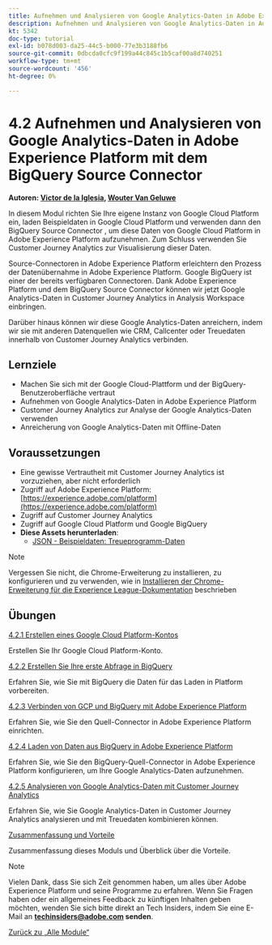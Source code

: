 ```yaml
---
title: Aufnehmen und Analysieren von Google Analytics-Daten in Adobe Experience Platform mit dem BigQuery Source Connector
description: Aufnehmen und Analysieren von Google Analytics-Daten in Adobe Experience Platform mit dem BigQuery Source Connector
kt: 5342
doc-type: tutorial
exl-id: b078d003-da25-44c5-b000-77e3b3188fb6
source-git-commit: 0dbcda0cfc9f199a44c845c1b5caf00a8d740251
workflow-type: tm+mt
source-wordcount: '456'
ht-degree: 0%

---
```


# 4.2 Aufnehmen und Analysieren von Google Analytics-Daten in Adobe Experience Platform mit dem BigQuery Source Connector

**Autoren: [Victor de la Iglesia](https://www.linkedin.com/in/victordelaiglesia/), [Wouter Van Geluwe](https://www.linkedin.com/in/woutervangeluwe/)**

In diesem Modul richten Sie Ihre eigene Instanz von Google Cloud Platform ein, laden Beispieldaten in Google Cloud Platform und verwenden dann den BigQuery Source Connector , um diese Daten von Google Cloud Platform in Adobe Experience Platform aufzunehmen. Zum Schluss verwenden Sie Customer Journey Analytics zur Visualisierung dieser Daten.

Source-Connectoren in Adobe Experience Platform erleichtern den Prozess der Datenübernahme in Adobe Experience Platform. Google BigQuery ist einer der bereits verfügbaren Connectoren. Dank Adobe Experience Platform und dem BigQuery Source Connector können wir jetzt Google Analytics-Daten in Customer Journey Analytics in Analysis Workspace einbringen.

Darüber hinaus können wir diese Google Analytics-Daten anreichern, indem wir sie mit anderen Datenquellen wie CRM, Callcenter oder Treuedaten innerhalb von Customer Journey Analytics verbinden.

## Lernziele

- Machen Sie sich mit der Google Cloud-Plattform und der BigQuery-Benutzeroberfläche vertraut
- Aufnehmen von Google Analytics-Daten in Adobe Experience Platform
- Customer Journey Analytics zur Analyse der Google Analytics-Daten verwenden
- Anreicherung von Google Analytics-Daten mit Offline-Daten

## Voraussetzungen

- Eine gewisse Vertrautheit mit Customer Journey Analytics ist vorzuziehen, aber nicht erforderlich
- Zugriff auf Adobe Experience Platform: [https://experience.adobe.com/platform](https://experience.adobe.com/platform)
- Zugriff auf Customer Journey Analytics
- Zugriff auf Google Cloud Platform und Google BigQuery
- **Diese Assets herunterladen**:
   - [JSON - Beispieldaten: Treueprogramm-Daten](./../../../assets/json/bqLoyalty.json)

>[!NOTE]
>
>Vergessen Sie nicht, die Chrome-Erweiterung zu installieren, zu konfigurieren und zu verwenden, wie in [Installieren der Chrome-Erweiterung für die Experience League-Dokumentation](../../gettingstarted/gettingstarted/ex1.md) beschrieben

## Übungen

[4.2.1 Erstellen eines Google Cloud Platform-Kontos](./ex1.md)

Erstellen Sie Ihr Google Cloud Platform-Konto.

[4.2.2 Erstellen Sie Ihre erste Abfrage in BigQuery](./ex2.md)

Erfahren Sie, wie Sie mit BigQuery die Daten für das Laden in Platform vorbereiten.

[4.2.3 Verbinden von GCP und BigQuery mit Adobe Experience Platform](./ex3.md)

Erfahren Sie, wie Sie den Quell-Connector in Adobe Experience Platform einrichten.

[4.2.4 Laden von Daten aus BigQuery in Adobe Experience Platform](./ex4.md)

Erfahren Sie, wie Sie den BigQuery-Quell-Connector in Adobe Experience Platform konfigurieren, um Ihre Google Analytics-Daten aufzunehmen.

[4.2.5 Analysieren von Google Analytics-Daten mit Customer Journey Analytics](./ex5.md)

Erfahren Sie, wie Sie Google Analytics-Daten in Customer Journey Analytics analysieren und mit Treuedaten kombinieren können.

[Zusammenfassung und Vorteile](./summary.md)

Zusammenfassung dieses Moduls und Überblick über die Vorteile.

>[!NOTE]
>
>Vielen Dank, dass Sie sich Zeit genommen haben, um alles über Adobe Experience Platform und seine Programme zu erfahren. Wenn Sie Fragen haben oder ein allgemeines Feedback zu künftigen Inhalten geben möchten, wenden Sie sich bitte direkt an Tech Insiders, indem Sie eine E-Mail an **techinsiders@adobe.com senden**.

[Zurück zu „Alle Module“](../../../overview.md)
